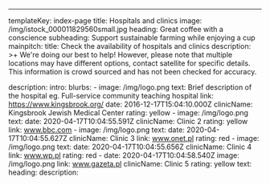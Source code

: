 ---
templateKey: index-page
title: Hospitals and clinics
image: /img/istock_000011829560small.jpg
heading: Great coffee with a conscience
subheading: Support sustainable farming while enjoying a cup
mainpitch:
  title: Check the availability of hospitals and clinics
  description: >+
    We're doing our best to help! However, please note that multiple locations
    may have different options, contact satellite for specific details. This
    information is crowd sourced and has not been checked for accuracy.

description: <copy>
intro:
  blurbs:
    - image: /img/logo.png
      text: Brief description of the hospital eg. Full-service community teaching
        hospital
      link: https://www.kingsbrook.org/
      date: 2016-12-17T15:04:10.000Z
      clinicName: Kingsbrook Jewish Medical Center
      rating: yellow
    - image: /img/logo.png
      text: <description>
      date: 2020-04-17T10:04:55.591Z
      clinicName: Clinic 2
      rating: yellow
      link: www.bbc.com
    - image: /img/logo.png
      text: <description>
      date: 2020-04-17T10:04:55.627Z
      clinicName: Clinic 3
      link: www.onet.pl
      rating: red
    - image: /img/logo.png
      text: <description>
      date: 2020-04-17T10:04:55.656Z
      clinicName: Clinic 4
      link: www.wp.pl
      rating: red
    - date: 2020-04-17T10:04:58.540Z
      image: /img/logo.png
      link: www.gazeta.pl
      clinicName: Clinic 5
      rating: yellow
      text: <description>
  heading: <copy>
  description: <copy>